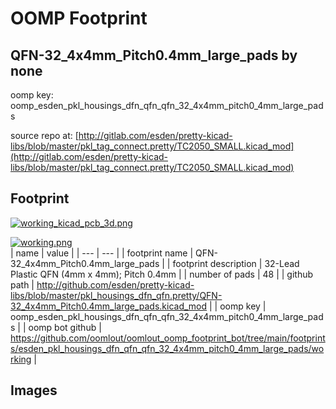 # OOMP Footprint  
## QFN-32_4x4mm_Pitch0.4mm_large_pads  by none  
  
oomp key: oomp_esden_pkl_housings_dfn_qfn_qfn_32_4x4mm_pitch0_4mm_large_pads  
  
source repo at: [http://gitlab.com/esden/pretty-kicad-libs/blob/master/pkl_tag_connect.pretty/TC2050_SMALL.kicad_mod](http://gitlab.com/esden/pretty-kicad-libs/blob/master/pkl_tag_connect.pretty/TC2050_SMALL.kicad_mod)  
## Footprint  
  
[![working_kicad_pcb_3d.png](working_kicad_pcb_3d_600.png)](working_kicad_pcb_3d.png)  
  
[![working.png](working_600.png)](working.png)  
| name | value | 
| --- | --- | 
| footprint name | QFN-32_4x4mm_Pitch0.4mm_large_pads | 
| footprint description | 32-Lead Plastic QFN (4mm x 4mm); Pitch 0.4mm | 
| number of pads | 48 | 
| github path | http://github.com/esden/pretty-kicad-libs/blob/master/pkl_housings_dfn_qfn.pretty/QFN-32_4x4mm_Pitch0.4mm_large_pads.kicad_mod | 
| oomp key | oomp_esden_pkl_housings_dfn_qfn_qfn_32_4x4mm_pitch0_4mm_large_pads | 
| oomp bot github | https://github.com/oomlout/oomlout_oomp_footprint_bot/tree/main/footprints/esden_pkl_housings_dfn_qfn_qfn_32_4x4mm_pitch0_4mm_large_pads/working | 
## Images  
